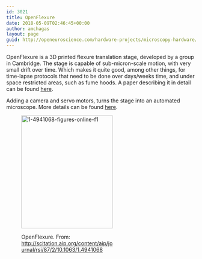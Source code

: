 ```yaml
---
id: 3021
title: OpenFlexure
date: 2018-05-09T02:46:45+00:00
author: amchagas
layout: page
guid: http://openeuroscience.com/hardware-projects/microscopy-hardware/openflexure-copy/
---
```

OpenFlexure is a 3D printed flexure translation stage, developed by a group in Cambridge. The stage is capable of sub-micron-scale motion, with very small drift over time. Which makes it quite good, among other things, for time-lapse protocols that need to be done over days/weeks time, and under space restricted areas, such as fume hoods. A paper describing it in detail can be found [here](http://arxiv.org/abs/1509.05394).

Adding a camera and servo motors, turns the stage into an automated microscope. More details can be found [here](http://www.waterscope.org/3d-printing/).<figure id="attachment_1251" style="width: 243px" class="wp-caption aligncenter">

<img class="aligncenter size-medium wp-image-1251" src="https://i1.wp.com/openeuroscience.com/wp-content/uploads/2016/09/1-4941068-figures-online-f1.gif?resize=243%2C300" alt="1-4941068-figures-online-f1" width="243" height="300" data-recalc-dims="1" /><figcaption class="wp-caption-text">OpenFlexure. From: http://scitation.aip.org/content/aip/journal/rsi/87/2/10.1063/1.4941068</figcaption></figure>